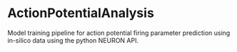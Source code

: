 # ActionPotentialAnalysis
Model training pipeline for action potential firing parameter prediction using in-silico data using the python NEURON API.
